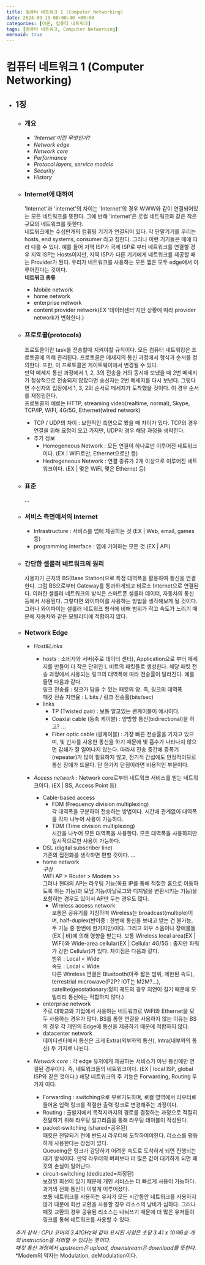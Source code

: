 ```yaml
---
title: 컴퓨터 네트워크 1 (Computer Networking)
date: 2024-09-15 00:00:40 +09:00
categories: [이론, 컴퓨터 네트워크]
tags: [컴퓨터 네트워크, Computer Networking]
mermaid: true
---
```


# 컴퓨터 네트워크 1 (Computer Networking)   

- ## **1징**   
   - ### **개요**   
      - *'Internet'이란 무엇인가?*   
      - *Network edge*   
      - *Network core*   
      - *Performance*   
      - *Protocol layers, service models*   
      - *Security*   
      - *History*   

   - ### **Internet에 대하여**   
      'Internet'과 'internet'의 차이는 'Internet'의 경우 WWW와 같이 연결되어있는 모든 네트워크를 뜻한다. 그에 반해 'internet'은 로컬 네트워크와 같은 작은 규모의 네트워크를 뜻한다.  
      네트워크에는 수십만개의 컴퓨팅 기기가 연결되어 있다. 각 단말기기를 우리는 hosts, end systems, consumer 라고 칭한다. 그러나 이런 기기들은 때에 따라 다를 수 있다. 예를 들어 지역 ISP가 국제 ISP로 부터 네트워크를 연결할 경우 지역 ISP는 Hosts이지만, 지역 ISP가 다른 기기에게 네트워크를 제공할 때는 Provider가 된다. 우리가 네트워크를 사용하는 모든 앱은 모두 edge에서 이루어진다는 것이다.   
      **네트워크 종류**   
      - Mobile network   
      - home network   
      - enterprise network   
      - content provider network(EX '데이터센터'지만 상황에 따라 provider network가 변화한다.)   


   - ### **프로토콜(protocols)**    
      프로토콜이란 task를 전송할때 지켜야할 규칙이다. 모든 컴퓨터 네트워킹은 프로토콜에 의해 관리된다. 프로토콜은 메세지의 통신 과정에서 형식과 순서를 정의한다. 또한, 이 프로토콜은 게이트웨이에서 변경될 수 있다.    
      만약 메세지 통신 과정에서 1, 2, 3의 전송을 거의 동시에 보냈을 때 2번 메세지가 정상적으로 전송되지 않았다면 송신자는 2번 메세지를 다시 보낸다. 그렇다면 수신자의 입장에서 1, 3, 2의 순서로 메세지가 도착했을 것이다. 이 경우 순서를 재정립한다.   
      프로토콜의 예로는 HTTP, streaming video(realtime, normal), Skype, TCP/IP, WIFI, 4G/5G, Ethernet(wired network)   
      
      - TCP / UDP의 차이 : 보안적인 측면으로 봤을 때 차이가 있다. TCP의 경우 연결을 위해 요청이 오고 가지만, UDP의 경우 해당 과정을 생략한다.   
      - 추가 정보   
         - Homogeneous Network : 모든 연결이 하나로만 이루어진 네트워크이다. (EX | WiFi로만, Ethernet으로만 등)   
         - Hedregeneous Network : 연결 종류가 2개 이상으로 이루어진 네트워크이다. (EX | 몇은 WiFi, 몇은 Ethernet 등)   

   - ### **표준**   
      ...   

   - ### **서비스 측면에서의 Internet**   
      - Infrastructure : 서비스를 앱에 제공하는 것 (EX | Web, email, games 등)   
      - programming interface : 앱에 기여하는 모든 것 (EX | API)   


   - ### **간단한 셀룰러 네트워크의 원리**   
      사용자가 근처의 BS(Base Station)으로 특정 대역폭을 활용하여 통신을 연결한다. 그럼 BS으로부터 Gateway를 통과하게되고 비로소 Internet으로 연결된다. 이러한 셀룰러 네트워크의 방식은 스마트폰 셀룰러 데이터, 자동차의 통신 등에서 사용된다. 그렇다면 와이파이를 사용하는 방법을 생각해보게 될 것이다. 그러나 와이파이는 셀룰러 네트워크 형식에 비해 범위가 작고 속도가 느리기 때문에 자동차와 같은 모빌리티에 적합하지 않다.   

   - ### **Network Edge**   
      - *Host&Links*   
         - hosts : 소비자와 서버(주로 데이터 센터), Application으로 부터 메세지를 만들어 더 작은 단위인 L 비트의 패킷들로 생성한다. 해당 패킷 전송 과정에서 사용되는 링크의 대역폭에 따라 전송률이 달라진다. 예를 들면 다음과 같다.   
         링크 전송률 : 링크가 담을 수 있는 패킷의 양. 즉, 링크의 대역폭   
         패킷 전송 지연율 : L bits / 링크 전송률(bits/sec)   
         - links   
            - TP (Twisted pair) : 보통 알고있는 랜케이블이 예시이다.   
            - Coaxial cable (동축 케이블) : 양방향 통신(bidirectional)을 하고? ...   
            - Fiber optic cable (광케이블) : 가장 빠른 전송률을 가지고 있으며, 빛 반사를 사용한 통신을 하기 때문에 빛 흡수가 나타나지 않으면 감쇄가 잘 일어나지 않는다. 따라서 전송 중간에 증폭기(repeater)가 많이 필요하지 않고, 전기적 간섭에도 안정적이므로 통신 장애가 드물다. 단 한가지 단점이라면 비용적인 부분이다.   
      - *Access network* : Network core로부터 네트워크 서비스를 받는 네트워크이다. (EX | BS, Access Point 등)   
         - Cable-based access   
            - FDM (Frequency division multiplexing)   
               각 대역폭을 구분하여 전송하는 방법이다. 시간에 관계없이 대역폭을 각자 나누어 사용이 가능하다.   
            - TDM (Time division multiplexing)   
               시간을 나누어 모든 대역폭을 사용한다. 모든 대역폭을 사용하지만 일시적으로만 사용이 가능하다.   
         - DSL (digital subscriber line)   
            기존의 집전화를 생각하면 편할 것이다. ...   
         - home network   
            *구성*   
            WiFi AP > Router > Modem >>   
            그러나 현대의 AP는 라우팅 기능(목표 IP를 통해 적절한 홉으로 이동하도록 하는 기능)과 모뎀 기능(아날로그와 디지털을 변환시키는 기능)을 포함하는 경우도 있어서 AP만 두는 경우도 많다.   
            - Wireless access network   
               보통은 공유기를 지칭하며 Wireless는 broadcast(multiple)이며, half-duplex(반이중 : 한번에 통신을 보내고 받는 건 불가능, 두 기능 중 한번에 한가지만)이다. 그리고 외부 소음이나 장애물들(EX | 비)에 의해 영향을 받는다. 보통 Wireless local area(EX | WiFi)와 Wide-area cellular(EX | Cellular 4G/5G : 좁지만 파워가 강한 Cellular)가 있다. 차이점은 다음과 같다.   
               범위 : Local < Wide   
               속도 : Local < Wide   
               다른 Wireless 연결은 Bluetooth(아주 짧은 범위, 제한된 속도), terrestrial microwave(P2P? IOT는 M2M?...), satelite(geostationary:정지 궤도의 경우 지연이 길기 때문에 모빌리티 통신에는 적합하지 않다.) 
         - enterprise network   
            주로 대학교와 기업에서 사용하는 네트워크로 WiFI와 Ethernet을 모두 사용하는 경우가 많다. BS를 통한 연결을 사용하지 않는 이유는 BS의 경우 각 개인의 Edge에 통신을 제공하기 때문에 적합하지 않다.   
         - datacenter network   
            데이터센터에서 통신은 크게 Extra(외부와의 통신), Intra(내부와의 통신) 두 가지로 나뉜다.
         
      - *Network core* : 각 edge 유저에게 제공하는 서비스가 아닌 통신에만 연결된 경우이다. 즉, 네트워크들의 네트워크이다. (EX | local ISP, global ISP와 같은 것이다.) 해당 네트워크의 주 기능은 Forwarding, Routing 두 가지 이다.   
         - Forwarding : switching으로 부르기도하며, 로컬 영역에서 라우터로 들어온 입력 링크를 적절한 출력 링크로 변경해주는 과정이다.
         - Routing : 출발지에서 목적지까지의 경로를 결정하는 과정으로 적절히 전달하기 위해 라우팅 알고리즘을 통해 라우팅 테이블이 작성된다.
         - packet-switching (shared=공유된)   
            패킷은 전달되기 전에 반드시 라우터에 도착하여야한다. 리소스를 평등하게 사용한다는 장점이 있다.   
            Queueing은 링크가 감당하기 어려운 속도로 도착하게 되면 진행되는 대기 방식이다. 만약 라우터의 버퍼보다 더 많은 값이 대기하게 되면 패킷의 손실이 일어난다.   
         - circuit-switching (dedicated=지정된)   
            보장된 회선이 있기 때문에 개인 서비스는 더 빠르게 사용이 가능하다. 과거의 전화 통신이 이렇게 이루어졌다.   
         보통 네트워크를 사용하는 유저가 모든 시간동안 네트워크를 사용하지 않기 때문에 회선 교환을 사용할 경우 리소스의 낭비가 심하다. 그러나 패킷 교환의 경우 공유된 리소스는 나눠쓰기 때문에 더 많은 유저들이 링크를 통해 네트워크를 사용할 수 있다.   

   *추가 상식 : CPU 코어의 3.41GHz와 같이 표시된 사양은 초당 3.41 x 10의6승 개의 instruction을 처리할 수 있다는 뜻이다.*   
               *패킷 통신 과정에서 upstream은 upload, downstream은 download를 뜻한다.*   
               *Modem의 약자는 Modulation, deModulation이다.





